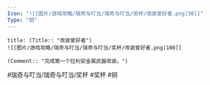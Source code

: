```yaml
---
Icon: "![[图片/游戏攻略/瑞奇与叮当/瑞奇与叮当/奖杯/改装爱好者.png|30]]"
Type: "铜"
---
```

```ad-common-bronze-trophy
title: (Title:: "改装爱好者")
![[图片/游戏攻略/瑞奇与叮当/瑞奇与叮当/奖杯/改装爱好者.png|100]]

(Comment:: "完成第一个拉利安金属武器改装。")
```

#瑞奇与叮当/瑞奇与叮当/奖杯 #奖杯 #铜
